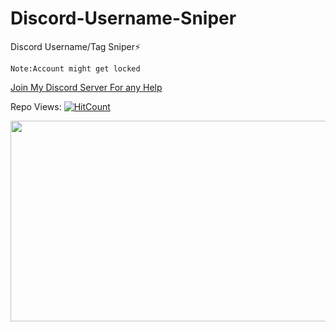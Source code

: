 # Discord-Username-Sniper
Discord Username/Tag Sniper⚡

```Note:Account might get locked```

[Join My Discord Server For any Help](https://discord.gg/ytrT83ghMp)


Repo Views:  [![HitCount](https://hits.dwyl.com/irtco/Discord-Username-Sniper.svg?style=flat-square)](http://hits.dwyl.com/irtco/Discord-Username-Sniper)

<img src="https://cdn.discordapp.com/attachments/1041080852462973008/1060149701581746256/image.png" height="321" width="650" >
